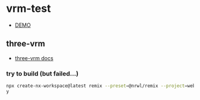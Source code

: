 # vrm-test

- [DEMO](https://code4fukui.github.io/vr-radish/)

## three-vrm

- [three-vrm docs](https://pixiv.github.io/three-vrm/packages/three-vrm/docs/)

### try to build (but failed...)

```sh
npx create-nx-workspace@latest remix --preset=@nrwl/remix --project=website
y
```

